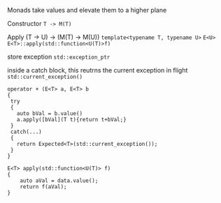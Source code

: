Monads take values and elevate them to a higher plane

Constructor
`T -> M(T)`

Apply
(T -> U) -> (M(T) -> M(U))
`template<typename T, typename U>`
`E<U> E<T>::apply(std::function<U(T)>f)`

store exception
`std::exception_ptr`

inside a catch block, this reutrns the current exception in flight
`std::current_exception()`

```
operator + (E<T> a, E<T> b
{
 try
 {
   auto bVal = b.value()
   a.apply([bVal](T t){return t+bVal;}
 }
 catch(...)
 {
   return Expected<T>(std::current_exception());
 }
}

E<T> apply(std::function<U(T)> f)
{
    auto aVal = data.value();
    return f(aVal);
}
```
